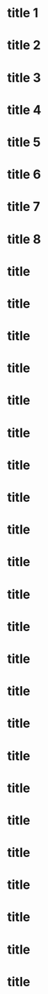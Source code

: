 # title 1
# title 2
# title 3
# title 4
# title 5
# title 6
# title 7
# title 8
# title 
# title 
# title 
# title 
# title 
# title 
# title 
# title 
# title 
# title 
# title 
# title 
# title 
# title 
# title 
# title 
# title 
# title 
# title 
# title 
# title 
# title 
# title 
